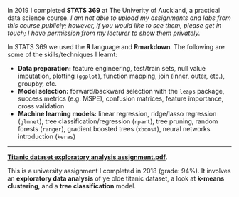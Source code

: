 In 2019 I completed **STATS 369** at The Univerity of Auckland, a practical data science course. *I am not able to upload my assignments and labs from this course publicly; however, if you would like to see them, please get in touch; I have permission from my lecturer to show them privately.*

In STATS 369 we used the **R** language and **Rmarkdown**. The following are some of the skills/techniques I learnt:
- **Data preparation:** feature engineering, test/train sets, null value imputation, plotting (`ggplot`), function mapping, join (inner, outer, etc.), groupby, etc.
- **Model selection:** forward/backward selection with the `leaps` package, success metrics (e.g. MSPE), confusion matrices, feature importance, cross validation
- **Machine learning models:** linear regression, ridge/lasso regression (`glmnet`), tree classification/regression (`rpart`), tree pruning,  random forests (`ranger`), gradient boosted trees (`xboost`), neural networks introduction (`keras`)

---

[**Titanic dataset exploratory analysis assignment.pdf**](https://github.com/HenryAlferink/PORTFOLIO/blob/main/Data_Science/Titanic%20dataset%20exploratory%20analysis%20assignment.pdf). 

This is a university assignment I completed in 2018 (grade: 94%). It involves an **exploratory data analysis** of ye olde titanic dataset, a look at **k-means clustering**, and a **tree classification** model.
